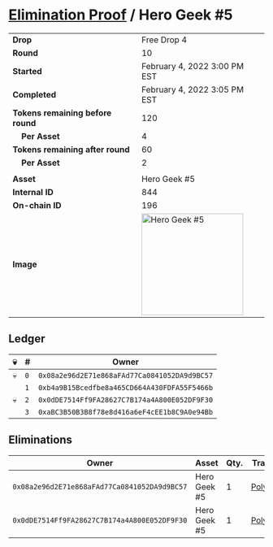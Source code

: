# [Elimination Proof](./readme.md) / Hero Geek #5

|||
|---|---|
| **Drop** | Free Drop 4 |
| **Round** | 10 |
| **Started** | February 4, 2022 3:00 PM EST |
| **Completed** | February 4, 2022 3:05 PM EST |
| **Tokens remaining before round** | 120 |
| **&nbsp;&nbsp;&nbsp;&nbsp;Per Asset** | 4 |
| **Tokens remaining after round** | 60 |
| **&nbsp;&nbsp;&nbsp;&nbsp;Per Asset** | 2 |
| | |
| **Asset** | Hero Geek #5 |
| **Internal ID** | 844 |
| **On-chain ID** | 196 |
| **Image** | <img src="https://tcdn.blokpax.com/95718b19-e67e-426a-8b7c-cd2dbe9fe5e3/b6afac124b78f8a44194303276edd829293ec33cbfdaf43a3a66b1eaca6d8030.jpg" height="200" alt="Hero Geek #5" /> |

## Ledger

| 💀 | # | Owner |
| --- | --- | --- |
| 💀 | `0` | `0x08a2e96d2E71e868aFAd77Ca0841052DA9d9BC57` |
|  | `1` | `0xb4a9B15Bcedfbe8a465CD664A430FDFA55F5466b` |
| 💀 | `2` | `0x0dDE7514Ff9FA28627C7B174a4A800E052DF9F30` |
|  | `3` | `0xaBC3B50B3B8f78e8d416a6eF4cEE1b8C9A0e94Bb` |


## Eliminations

| Owner | Asset | Qty. | Transaction |
| --- | --- | --- | --- |
| `0x08a2e96d2E71e868aFAd77Ca0841052DA9d9BC57` | Hero Geek #5 | 1 | [Polygonscan](https://polygonscan.com/tx/0x7e289cfae780fd408d232a800b2af9792308cae666316740123caaf7bc72f3bb) |
| `0x0dDE7514Ff9FA28627C7B174a4A800E052DF9F30` | Hero Geek #5 | 1 | [Polygonscan](https://polygonscan.com/tx/0x2999c80b1f719bbe9a1113c41c040229df4aaba395e25cc0b7810bd954a37bc1) |
